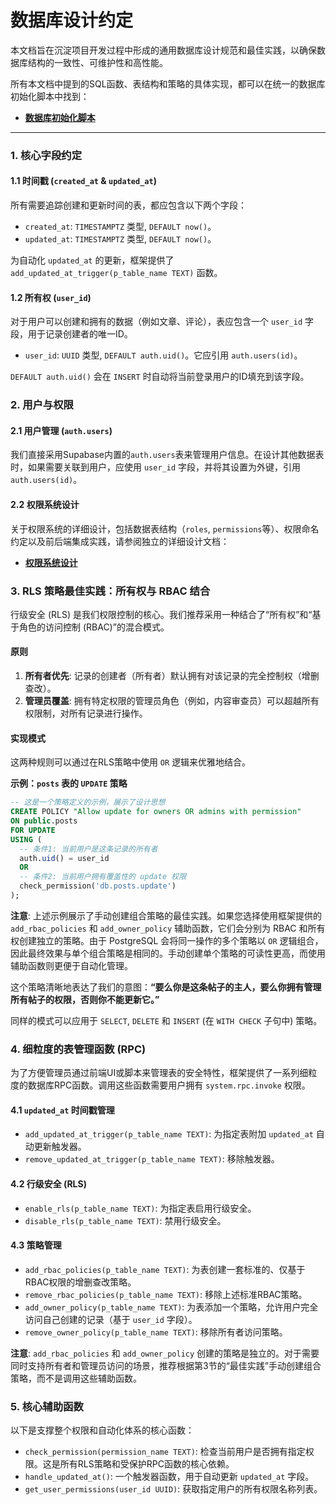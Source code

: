 # 数据库设计约定

本文档旨在沉淀项目开发过程中形成的通用数据库设计规范和最佳实践，以确保数据库结构的一致性、可维护性和高性能。

所有本文档中提到的SQL函数、表结构和策略的具体实现，都可以在统一的数据库初始化脚本中找到：
- [**数据库初始化脚本**](./database-initialization.sql)

---

### **1. 核心字段约定**

#### **1.1 时间戳 (`created_at` & `updated_at`)**

所有需要追踪创建和更新时间的表，都应包含以下两个字段：

*   `created_at`: `TIMESTAMPTZ` 类型, `DEFAULT now()`。
*   `updated_at`: `TIMESTAMPTZ` 类型, `DEFAULT now()`。

为自动化 `updated_at` 的更新，框架提供了 `add_updated_at_trigger(p_table_name TEXT)` 函数。

#### **1.2 所有权 (`user_id`)**

对于用户可以创建和拥有的数据（例如文章、评论），表应包含一个 `user_id` 字段，用于记录创建者的唯一ID。

*   `user_id`: `UUID` 类型, `DEFAULT auth.uid()`。它应引用 `auth.users(id)`。

`DEFAULT auth.uid()` 会在 `INSERT` 时自动将当前登录用户的ID填充到该字段。

### **2. 用户与权限**

#### **2.1 用户管理 (`auth.users`)**

我们直接采用Supabase内置的`auth.users`表来管理用户信息。在设计其他数据表时，如果需要关联到用户，应使用 `user_id` 字段，并将其设置为外键，引用`auth.users(id)`。

#### **2.2 权限系统设计**

关于权限系统的详细设计，包括数据表结构（`roles`, `permissions`等）、权限命名约定以及前后端集成实践，请参阅独立的详细设计文档：

- [**权限系统设计**](./feature-permission-system.md)

### **3. RLS 策略最佳实践：所有权与 RBAC 结合**

行级安全 (RLS) 是我们权限控制的核心。我们推荐采用一种结合了“所有权”和“基于角色的访问控制 (RBAC)”的混合模式。

#### **原则**

1.  **所有者优先**: 记录的创建者（所有者）默认拥有对该记录的完全控制权（增删查改）。
2.  **管理员覆盖**: 拥有特定权限的管理员角色（例如，内容审查员）可以超越所有权限制，对所有记录进行操作。

#### **实现模式**

这两种规则可以通过在RLS策略中使用 `OR` 逻辑来优雅地结合。

**示例：`posts` 表的 `UPDATE` 策略**

```sql
-- 这是一个策略定义的示例，展示了设计思想
CREATE POLICY "Allow update for owners OR admins with permission"
ON public.posts
FOR UPDATE
USING (
  -- 条件1: 当前用户是这条记录的所有者
  auth.uid() = user_id
  OR
  -- 条件2: 当前用户拥有覆盖性的 update 权限
  check_permission('db.posts.update')
);
```

**注意**: 上述示例展示了手动创建组合策略的最佳实践。如果您选择使用框架提供的 `add_rbac_policies` 和 `add_owner_policy` 辅助函数，它们会分别为 RBAC 和所有权创建独立的策略。由于 PostgreSQL 会将同一操作的多个策略以 `OR` 逻辑组合，因此最终效果与单个组合策略是相同的。手动创建单个策略的可读性更高，而使用辅助函数则更便于自动化管理。

这个策略清晰地表达了我们的意图：**“要么你是这条帖子的主人，要么你拥有管理所有帖子的权限，否则你不能更新它。”**

同样的模式可以应用于 `SELECT`, `DELETE` 和 `INSERT` (在 `WITH CHECK` 子句中) 策略。

### **4. 细粒度的表管理函数 (RPC)**

为了方便管理员通过前端UI或脚本来管理表的安全特性，框架提供了一系列细粒度的数据库RPC函数。调用这些函数需要用户拥有 `system.rpc.invoke` 权限。

#### **4.1 `updated_at` 时间戳管理**

*   `add_updated_at_trigger(p_table_name TEXT)`: 为指定表附加 `updated_at` 自动更新触发器。
*   `remove_updated_at_trigger(p_table_name TEXT)`: 移除触发器。

#### **4.2 行级安全 (RLS)**

*   `enable_rls(p_table_name TEXT)`: 为指定表启用行级安全。
*   `disable_rls(p_table_name TEXT)`: 禁用行级安全。

#### **4.3 策略管理**

*   `add_rbac_policies(p_table_name TEXT)`: 为表创建一套标准的、仅基于RBAC权限的增删查改策略。
*   `remove_rbac_policies(p_table_name TEXT)`: 移除上述标准RBAC策略。
*   `add_owner_policy(p_table_name TEXT)`: 为表添加一个策略，允许用户完全访问自己创建的记录（基于 `user_id` 字段）。
*   `remove_owner_policy(p_table_name TEXT)`: 移除所有者访问策略。

**注意**: `add_rbac_policies` 和 `add_owner_policy` 创建的策略是独立的。对于需要同时支持所有者和管理员访问的场景，推荐根据第3节的“最佳实践”手动创建组合策略，而不是调用这些辅助函数。

### **5. 核心辅助函数**

以下是支撑整个权限和自动化体系的核心函数：

*   `check_permission(permission_name TEXT)`: 检查当前用户是否拥有指定权限。这是所有RLS策略和受保护RPC函数的核心依赖。
*   `handle_updated_at()`: 一个触发器函数，用于自动更新 `updated_at` 字段。
*   `get_user_permissions(user_id UUID)`: 获取指定用户的所有权限名称列表。